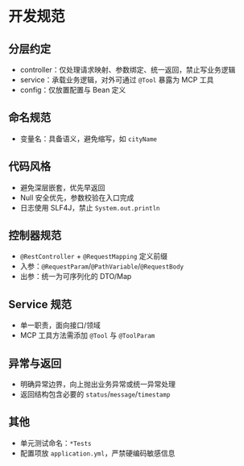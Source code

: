 # 开发规范

## 分层约定
- controller：仅处理请求映射、参数绑定、统一返回，禁止写业务逻辑
- service：承载业务逻辑，对外可通过 `@Tool` 暴露为 MCP 工具
- config：仅放置配置与 Bean 定义

## 命名规范
 
- 变量名：具备语义，避免缩写，如 `cityName`

## 代码风格
- 避免深层嵌套，优先早返回
- Null 安全优先，参数校验在入口完成
- 日志使用 SLF4J，禁止 `System.out.println`

## 控制器规范
- `@RestController` + `@RequestMapping` 定义前缀
- 入参：`@RequestParam`/`@PathVariable`/`@RequestBody`
- 出参：统一为可序列化的 DTO/Map

## Service 规范
- 单一职责，面向接口/领域
- MCP 工具方法需添加 `@Tool` 与 `@ToolParam`

## 异常与返回
- 明确异常边界，向上抛出业务异常或统一异常处理
- 返回结构包含必要的 `status`/`message`/`timestamp`

## 其他
- 单元测试命名：`*Tests`
- 配置项放 `application.yml`，严禁硬编码敏感信息
